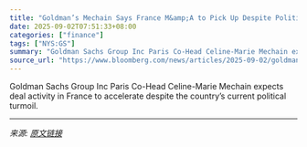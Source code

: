 ```yaml
---
title: "Goldman’s Mechain Says France M&amp;A to Pick Up Despite Politics"
date: 2025-09-02T07:51:33+08:00
categories: ["finance"]
tags: ["NYS:GS"]
summary: "Goldman Sachs Group Inc Paris Co-Head Celine-Marie Mechain expects deal activity in France to accelerate despite the country’s current political turmoil."
source_url: "https://www.bloomberg.com/news/articles/2025-09-02/goldman-s-mechain-says-france-m-a-to-pick-up-despite-politics"
---
```


Goldman Sachs Group Inc Paris Co-Head Celine-Marie Mechain expects deal activity in France to accelerate despite the country’s current political turmoil.

---

*来源: [原文链接](https://www.bloomberg.com/news/articles/2025-09-02/goldman-s-mechain-says-france-m-a-to-pick-up-despite-politics)*
